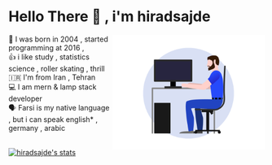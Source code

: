 # Hello There 👋 , i'm hiradsajde 
<img src="https://github.com/hiradsajde/hiradsajde/blob/main/public/images/devguy3.gif?raw=true" alt="Developer image" align="right" width="300px"/>
<div align="left">
  🎂 I was born in 2004 , started programming at 2016 , <br/>
  👍 i like study , statistics science , roller skating , thrill<br/>
  🇮🇷 I'm from Iran , Tehran <br/>
  💻 I am mern & lamp stack developer <br/>
  🗣 Farsi is my native language , but i can speak english* , germany , arabic</br></br>

  [![hiradsajde's stats](https://github-readme-stats.vercel.app/api?username=hiradsajde)](https://github.com/hiradsajde)
  
  </div>
